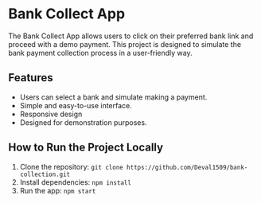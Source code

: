 # Bank Collect App

The Bank Collect App allows users to click on their preferred bank link and proceed with a demo payment. This project is designed to simulate the bank payment collection process in a user-friendly way.

## Features
- Users can select a bank and simulate making a payment.
- Simple and easy-to-use interface.
- Responsive design
- Designed for demonstration purposes.


## How to Run the Project Locally
1. Clone the repository: `git clone https://github.com/Deval1509/bank-collection.git`
2. Install dependencies: `npm install`
3. Run the app: `npm start`
